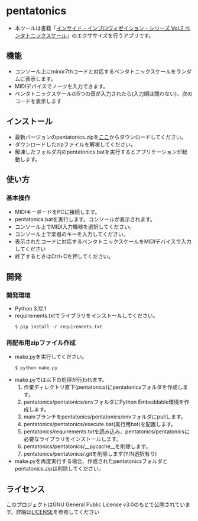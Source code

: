 # pentatonics
- 本ツールは書籍「[インサイド・インプロヴィゼイション・シリーズ Vol.2 ペンタトニックスケール](https://amzn.asia/d/cQaBhfx)」のエクササイズを行うアプリです。

## 機能
- コンソール上にminor7thコードと対応するペンタトニックスケールをランダムに表示します。
- MIDIデバイスでノーツを入力できます。
- ペンタトニックスケールの5つの音が入力されたら(入力順は問わない)、次のコードを表示します

## インストール
- 最新バージョンのpentatonics.zipを[ここ](https://github.com/shuntacurosu/pentatonics/releases)からダウンロードしてください。
- ダウンロードしたzipファイルを解凍してください。
- 解凍したフォルダ内のpentatonics.batを実行するとアプリケーションが起動します。

## 使い方
### 基本操作
- MIDIキーボードをPCに接続します。
- pentatonics.batを実行します。コンソールが表示されます。
- コンソール上でMIDI入力機器を選択してください。
- コンソール上で楽器のキーを入力してください。
- 表示されたコードに対応するペンタトニックスケールをMIDIデバイスで入力してください
- 終了するときはCtrl+Cを押してください。

## 開発
### 開発環境
- Python 3.12.1
- requirements.txtでライブラリをインストールしてください。
    ```
    $ pip install -r requirements.txt
    ```

### 再配布用zipファイル作成
- make.pyを実行してください。
    ```
    $ python make.py
    ```
- make.pyでは以下の処理が行われます。
    1. 作業ディレクトリ直下(pentatonics)にpentatonicsフォルダを作成します。
    1. pentatonics/pentatonics/envフォルダにPython Embeddable環境を作成します。
    1. mainブランチをpentatonics/pentatonics/envフォルダにpullします。
    1. pentatonics/pentatonics/execute.bat(実行用bat)を配置します。
    1. pentatonics/requirements.txtを読み込み、pentatonics/pentatonicsに必要なライブラリをインストールします。
    1. pentatonics/pentatonics/__pycache__を削除します。
    1. pentatonics/pentatonics/.gitを削除します(Y/N選択有り)
- make.pyを再度実行する場合、作成されたpentatonicsフォルダとpentatonics.zipは削除してください。

## ライセンス
このプロジェクトはGNU General Public License v3.0のもとで公開されています。詳細は[LICENSE](https://github.com/shuntacurosu/chordis/blob/main/LICENSE)を参照してください

